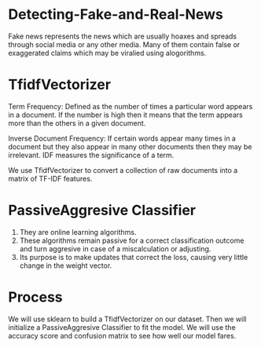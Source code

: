 # Detecting-Fake-and-Real-News
Fake news represents the news which are usually hoaxes and spreads through social media or any other media.
Many of them contain false or exaggerated claims which may be viralied using alogorithms.

# TfidfVectorizer
Term Frequency: Defined as the number of times a particular word appears in a document. If the number is high then it means that the term appears more than the others in a given document.

Inverse Document Frequency: If certain words appear many times in a document but they also appear in many other documents then they may be irrelevant. IDF measures the significance of a term.

We use TfidfVectorizer to convert a collection of raw documents into a matrix of TF-IDF features.

# PassiveAggresive Classifier
1) They are online learning algorithms.
2) These algorithms remain passive for a correct classification outcome and turn aggresive in case of a miscalculation or adjusting.
3) Its purpose is to make updates that correct the loss, causing very little change in the weight vector.

# Process
We will use sklearn to build a TfidfVectorizer on our dataset. Then we will initialize a PassiveAggresive Classifier to fit the model.
We will use the accuracy score and confusion matrix to see how well our model fares.

